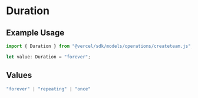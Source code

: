 # Duration

## Example Usage

```typescript
import { Duration } from "@vercel/sdk/models/operations/createteam.js";

let value: Duration = "forever";
```

## Values

```typescript
"forever" | "repeating" | "once"
```